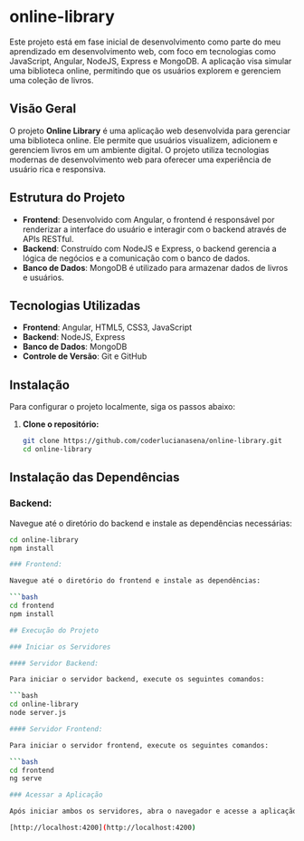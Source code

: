 # online-library
Este projeto está em fase inicial de desenvolvimento como parte do meu aprendizado em desenvolvimento web, com foco em tecnologias como JavaScript, Angular, NodeJS, Express e MongoDB. A aplicação visa simular uma biblioteca online, permitindo que os usuários explorem e gerenciem uma coleção de livros. 

## Visão Geral

O projeto **Online Library** é uma aplicação web desenvolvida para gerenciar uma biblioteca online. Ele permite que usuários visualizem, adicionem e gerenciem livros em um ambiente digital. O projeto utiliza tecnologias modernas de desenvolvimento web para oferecer uma experiência de usuário rica e responsiva.

## Estrutura do Projeto

- **Frontend**: Desenvolvido com Angular, o frontend é responsável por renderizar a interface do usuário e interagir com o backend através de APIs RESTful.
- **Backend**: Construído com NodeJS e Express, o backend gerencia a lógica de negócios e a comunicação com o banco de dados.
- **Banco de Dados**: MongoDB é utilizado para armazenar dados de livros e usuários.

## Tecnologias Utilizadas

- **Frontend**: Angular, HTML5, CSS3, JavaScript
- **Backend**: NodeJS, Express
- **Banco de Dados**: MongoDB
- **Controle de Versão**: Git e GitHub

## Instalação

Para configurar o projeto localmente, siga os passos abaixo:

1. **Clone o repositório:**

   ```bash
   git clone https://github.com/coderlucianasena/online-library.git
   cd online-library 

## Instalação das Dependências

### Backend:

Navegue até o diretório do backend e instale as dependências necessárias:

```bash
cd online-library
npm install

### Frontend:

Navegue até o diretório do frontend e instale as dependências:

```bash
cd frontend
npm install

## Execução do Projeto

### Iniciar os Servidores

#### Servidor Backend:

Para iniciar o servidor backend, execute os seguintes comandos:

```bash
cd online-library
node server.js

#### Servidor Frontend:

Para iniciar o servidor frontend, execute os seguintes comandos:

```bash
cd frontend
ng serve

### Acessar a Aplicação

Após iniciar ambos os servidores, abra o navegador e acesse a aplicação através do seguinte endereço:

[http://localhost:4200](http://localhost:4200)
